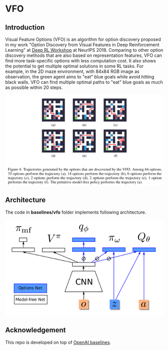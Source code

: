 # VFO

## Introduction

Visual Feature Options (VFO) is an algorithm for option discovery proposed in
my work "Option Discovery from Visual Features in Deep Reinforcement Learning"
at [Deep RL Workshop](https://sites.google.com/view/deep-rl-workshop-nips-2018/home)
at NeurIPS 2018. Comparing to other option discovery methods that are also based
on representation features, VFO can find more task-specific options with less
computation cost. It also shows the potential to get multiple optimal solutions
in some RL tasks. For example, in the 2D maze environment, with 84x84 RGB image
as observation, the green agent aims to "eat" blue goals while avoid hitting
black walls. VFO can find multiple optimal paths to "eat" blue goals as much as
possible within 20 steps.

![Trajectories generated by options](doc/trajectories-in-maze.png)

## Architecture

The code in **baselines/vfo** folder implements following architecture.

![VFO architecture](doc/architecture.png)

## Acknowledgement

This repo is developed on top of [OpenAI baselines](https://github.com/openai/baselines).
